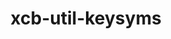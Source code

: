 ---
title: "xcb-util-keysyms"
layout: cache
categories: [package, develop]
meta: {"versions": ["0.4.1"], "compilers": ["gcc@=11.1.0", "gcc@=11.4.0"], "oss": ["ubuntu20.04", "ubuntu22.04"], "platforms": ["linux"], "targets": ["x86_64_v3"], "stacks": ["data-vis-sdk", "hep", "root"], "num_specs": 9, "num_specs_by_stack": {"root": 9, "data-vis-sdk": 5, "hep": 4}}
spec_details: [{"hash": "ikal2ujafopep7wu7nkup63m2xw7vf76", "compiler": "gcc@=11.1.0", "versions": ["0.4.1"], "os": "ubuntu20.04", "platform": "linux", "target": "x86_64_v3", "variants": ["build_system=autotools"], "stacks": ["root", "data-vis-sdk"], "size": "-", "tarball": "https://binaries.spack.io/develop/build_cache/linux-ubuntu20.04-x86_64_v3/gcc-11.1.0/xcb-util-keysyms-0.4.1/linux-ubuntu20.04-x86_64_v3-gcc-11.1.0-xcb-util-keysyms-0.4.1-ikal2ujafopep7wu7nkup63m2xw7vf76.spack"}, {"hash": "heoaakfzdqr7gskd3jx5tiex7vx42vb5", "compiler": "gcc@=11.1.0", "versions": ["0.4.1"], "os": "ubuntu20.04", "platform": "linux", "target": "x86_64_v3", "variants": ["build_system=autotools"], "stacks": ["root", "data-vis-sdk"], "size": "-", "tarball": "https://binaries.spack.io/develop/build_cache/linux-ubuntu20.04-x86_64_v3/gcc-11.1.0/xcb-util-keysyms-0.4.1/linux-ubuntu20.04-x86_64_v3-gcc-11.1.0-xcb-util-keysyms-0.4.1-heoaakfzdqr7gskd3jx5tiex7vx42vb5.spack"}, {"hash": "qdbrd4t2wyj4y735ilw7j35gccx4cpbx", "compiler": "gcc@=11.1.0", "versions": ["0.4.1"], "os": "ubuntu20.04", "platform": "linux", "target": "x86_64_v3", "variants": ["build_system=autotools"], "stacks": ["root", "data-vis-sdk"], "size": "-", "tarball": "https://binaries.spack.io/develop/build_cache/linux-ubuntu20.04-x86_64_v3/gcc-11.1.0/xcb-util-keysyms-0.4.1/linux-ubuntu20.04-x86_64_v3-gcc-11.1.0-xcb-util-keysyms-0.4.1-qdbrd4t2wyj4y735ilw7j35gccx4cpbx.spack"}, {"hash": "sfxmbthntaw7faymemk2xphusbsue6cm", "compiler": "gcc@=11.1.0", "versions": ["0.4.1"], "os": "ubuntu20.04", "platform": "linux", "target": "x86_64_v3", "variants": ["build_system=autotools"], "stacks": ["root", "data-vis-sdk"], "size": "-", "tarball": "https://binaries.spack.io/develop/build_cache/linux-ubuntu20.04-x86_64_v3/gcc-11.1.0/xcb-util-keysyms-0.4.1/linux-ubuntu20.04-x86_64_v3-gcc-11.1.0-xcb-util-keysyms-0.4.1-sfxmbthntaw7faymemk2xphusbsue6cm.spack"}, {"hash": "r4nvmh7gbmj4w3lbpwnw54yb4ctyvn5t", "compiler": "gcc@=11.1.0", "versions": ["0.4.1"], "os": "ubuntu20.04", "platform": "linux", "target": "x86_64_v3", "variants": ["build_system=autotools"], "stacks": ["root", "data-vis-sdk"], "size": "-", "tarball": "https://binaries.spack.io/develop/build_cache/linux-ubuntu20.04-x86_64_v3/gcc-11.1.0/xcb-util-keysyms-0.4.1/linux-ubuntu20.04-x86_64_v3-gcc-11.1.0-xcb-util-keysyms-0.4.1-r4nvmh7gbmj4w3lbpwnw54yb4ctyvn5t.spack"}, {"hash": "djzvia22axn6cz4dcbihq5ro4rg5dtem", "compiler": "gcc@=11.4.0", "versions": ["0.4.1"], "os": "ubuntu22.04", "platform": "linux", "target": "x86_64_v3", "variants": ["build_system=autotools"], "stacks": ["root", "hep"], "size": "-", "tarball": "https://binaries.spack.io/develop/build_cache/linux-ubuntu22.04-x86_64_v3/gcc-11.4.0/xcb-util-keysyms-0.4.1/linux-ubuntu22.04-x86_64_v3-gcc-11.4.0-xcb-util-keysyms-0.4.1-djzvia22axn6cz4dcbihq5ro4rg5dtem.spack"}, {"hash": "rk6vomlxzq47ofkotyjqvgynjx5czdzy", "compiler": "gcc@=11.4.0", "versions": ["0.4.1"], "os": "ubuntu22.04", "platform": "linux", "target": "x86_64_v3", "variants": ["build_system=autotools"], "stacks": ["root", "hep"], "size": "-", "tarball": "https://binaries.spack.io/develop/build_cache/linux-ubuntu22.04-x86_64_v3/gcc-11.4.0/xcb-util-keysyms-0.4.1/linux-ubuntu22.04-x86_64_v3-gcc-11.4.0-xcb-util-keysyms-0.4.1-rk6vomlxzq47ofkotyjqvgynjx5czdzy.spack"}, {"hash": "rmuunwrordd2rw52evgpsx6oyfe7j3bm", "compiler": "gcc@=11.4.0", "versions": ["0.4.1"], "os": "ubuntu22.04", "platform": "linux", "target": "x86_64_v3", "variants": ["build_system=autotools"], "stacks": ["root", "hep"], "size": "-", "tarball": "https://binaries.spack.io/develop/build_cache/linux-ubuntu22.04-x86_64_v3/gcc-11.4.0/xcb-util-keysyms-0.4.1/linux-ubuntu22.04-x86_64_v3-gcc-11.4.0-xcb-util-keysyms-0.4.1-rmuunwrordd2rw52evgpsx6oyfe7j3bm.spack"}, {"hash": "yg55kqgam6t34sg6k3wkmegf7tsldioc", "compiler": "gcc@=11.4.0", "versions": ["0.4.1"], "os": "ubuntu22.04", "platform": "linux", "target": "x86_64_v3", "variants": ["build_system=autotools"], "stacks": ["root", "hep"], "size": "-", "tarball": "https://binaries.spack.io/develop/build_cache/linux-ubuntu22.04-x86_64_v3/gcc-11.4.0/xcb-util-keysyms-0.4.1/linux-ubuntu22.04-x86_64_v3-gcc-11.4.0-xcb-util-keysyms-0.4.1-yg55kqgam6t34sg6k3wkmegf7tsldioc.spack"}]
---